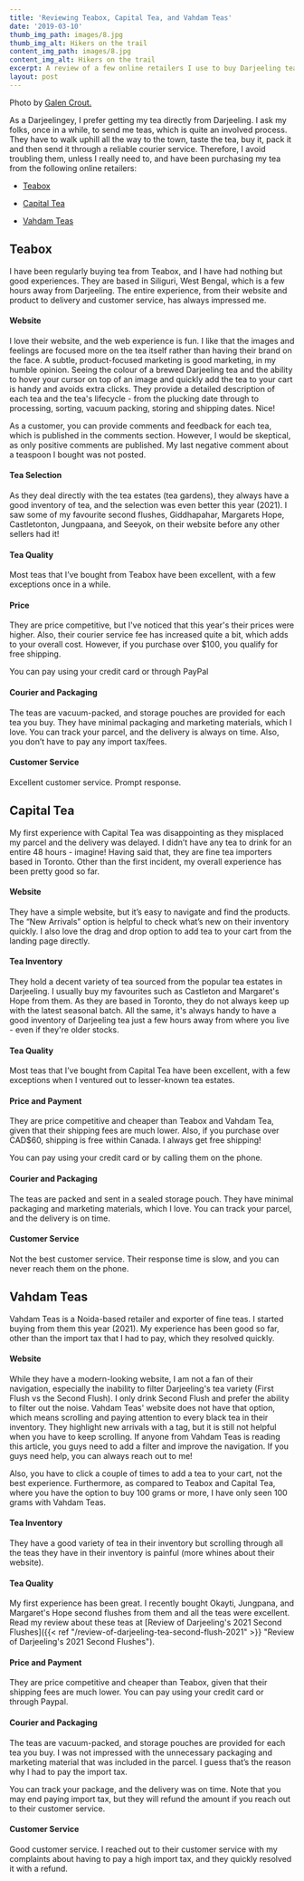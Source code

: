 ```yaml
---
title: 'Reviewing Teabox, Capital Tea, and Vahdam Teas'
date: '2019-03-10'
thumb_img_path: images/8.jpg
thumb_img_alt: Hikers on the trail
content_img_path: images/8.jpg
content_img_alt: Hikers on the trail
excerpt: A review of a few online retailers I use to buy Darjeeling teas.
layout: post
---
```

Photo by [Galen Crout.](https://unsplash.com/photos/fItRJ7AHak8)

As a Darjeelingey, I prefer getting my tea directly from Darjeeling. I ask my folks, once in a while, to send me teas, which is quite an involved process. They have to walk uphill all the way to the town, taste the tea, buy it,  pack it and then send it through a reliable courier service.  Therefore, I avoid troubling them, unless I really need to, and have been purchasing my tea from the following online retailers:

*   [Teabox](#teabox)

*   [Capital Tea](#capital-tea)

*   [Vahdam Teas](#vahdam-teas)
    <a name="teabox"></a>

## Teabox

I have been regularly buying tea from Teabox, and I have had nothing but good experiences. They are based in Siliguri, West Bengal, which is a few hours away from Darjeeling. The entire experience, from their website and product to delivery and customer service, has always impressed me.

#### Website

I love their website, and the web experience is fun. I like that the images and feelings are focused more on the tea itself rather than having their brand on the face. A subtle, product-focused marketing is good marketing, in my humble opinion.
Seeing the colour of a brewed Darjeeling tea and the ability to hover your cursor on top of an image and quickly add the tea to your cart is handy and avoids extra clicks. They provide a detailed description of each tea and the tea's lifecycle - from the plucking date through to processing, sorting, vacuum packing, storing and shipping dates. Nice!

As a customer, you can provide comments and feedback for each tea, which is published in the comments section. However, I would be skeptical, as only positive comments are published. My last negative comment about a teaspoon I bought was not posted.

#### Tea Selection

As they deal directly with the tea estates (tea gardens), they always have a good inventory of tea, and the selection was even better this year (2021). I saw some of my favourite second flushes, Giddhapahar, Margarets Hope, Castletonton, Jungpaana, and Seeyok, on their website before any other sellers had it!

#### Tea Quality

Most teas that I’ve bought from Teabox have been excellent, with a few exceptions once in a while.

#### Price

They are price competitive, but I've noticed that this year's their prices were higher. Also, their courier service fee has increased quite a bit, which adds to your overall cost. However, if you purchase over $100, you qualify for free shipping.

You can pay using your credit card or through PayPal

#### Courier and Packaging

The teas are vacuum-packed, and storage pouches are provided for each tea you buy. They have minimal packaging and marketing materials, which I love. You can track your parcel, and the delivery is always on time. Also, you don’t have to pay any import tax/fees.

#### Customer Service

Excellent customer service. Prompt response.

<a name="capital-tea"></a>

## Capital Tea

My first experience with Capital Tea was disappointing as they misplaced my parcel and the delivery was delayed. I didn’t have any tea to drink for an entire 48 hours - imagine! Having said that, they are fine tea importers based in Toronto. Other than the first incident, my overall experience has been pretty good so far.

#### Website

They have a simple website, but it’s easy to navigate and find the products. The “New Arrivals” option is helpful to check what’s new on their inventory quickly. I also love the drag and drop option to add tea to your cart from the landing page directly.

#### Tea Inventory

They hold a decent variety of tea sourced from the popular tea estates in Darjeeling. I usually buy my favourites such as Castleton and Margaret's Hope from them. As they are based in Toronto, they do not always keep up with the latest seasonal batch. All the same, it's always handy to have a good inventory of Darjeeling tea just a few hours away from where you live - even if they're older stocks.

#### Tea Quality

Most teas that I’ve bought from Capital Tea have been excellent, with a few exceptions when I ventured out to lesser-known tea estates.

#### Price and Payment

They are price competitive and cheaper than Teabox and Vahdam Tea, given that their shipping fees are much lower. Also, if you purchase over CAD$60, shipping is free within Canada. I always get free shipping!

You can pay using your credit card or by calling them on the phone.

#### Courier and Packaging

The teas are packed and sent in a sealed storage pouch. They have minimal packaging and marketing materials, which I love. You can track your parcel, and the delivery is on time.

#### Customer Service

Not the best customer service. Their response time is slow, and you can never reach them on the phone.

<a name="vahdam-teas"></a>

## Vahdam Teas

Vahdam Teas is a Noida-based retailer and exporter of fine teas. I started buying from them this year (2021). My experience has been good so far, other than the import tax that I had to pay, which they resolved quickly.

#### Website

While they have a modern-looking website, I am not a fan of their navigation, especially the inability to filter Darjeeling's tea variety (First Flush vs the Second Flush). I only drink Second Flush and prefer the ability to filter out the noise.  Vahdam Teas' website does not have that option, which means scrolling and paying attention to every black tea in their inventory. They highlight new arrivals with a tag, but it is still not helpful when you have to keep scrolling. If anyone from Vahdam Teas is reading this article, you guys need to add a filter and improve the navigation. If you guys need help, you can always reach out to me!

Also, you have to click a couple of times to add a tea to your cart, not the best experience. Furthermore, as compared to Teabox and Capital Tea, where you have the option to buy 100 grams or more, I have only seen 100 grams with Vahdam Teas.

#### Tea Inventory

They have a good variety of tea in their inventory but scrolling through all the teas they have in their inventory is painful (more whines about their website). 

#### Tea Quality

My first experience has been great. I recently bought Okayti, Jungpana, and Margaret's Hope second flushes from them and all the teas were excellent. Read my review about these teas at \[Review of Darjeeling's 2021 Second Flushes]\({{< ref "/review-of-darjeeling-tea-second-flush-2021" >}} "Review of Darjeeling's 2021 Second Flushes").

#### Price and Payment

They are price competitive and cheaper than Teabox, given that their shipping fees are much lower.
You can pay using your credit card or through Paypal.

#### Courier and Packaging

The teas are vacuum-packed, and storage pouches are provided for each tea you buy. I was not impressed with the unnecessary packaging and marketing material that was included in the parcel. I guess that’s the reason why I had to pay the import tax. 

You can track your package, and the delivery was on time. Note that you may end paying import tax, but they will refund the amount if you reach out to their customer service.

#### Customer Service

Good customer service. I reached out to their customer service with my complaints about having to pay a high import tax, and they quickly resolved it with a refund.
